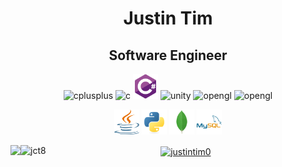 <h1 align="center">Justin Tim</h1>
<h2 align="center">Software Engineer</h2>

<!---
<p align="center"> 
  <img src="https://komarev.com/ghpvc/?username=jct8" alt="jct8" /> 
</p>
-->

<p align="center">
  <img src="https://github.com/abranhe/programming-languages-logos/blob/master/src/cpp/cpp.svg" alt="cplusplus" width="40" height="40"/> 
  <img src="https://github.com/abranhe/programming-languages-logos/blob/master/src/c/c.svg" alt="c" width="40" height="40"/> 
  <img src="https://github.com/devicons/devicon/blob/master/icons/csharp/csharp-original.svg" alt="csharp" width="40" height="40"/>
  <img src="https://icon-library.com/images/unity-icon/unity-icon-1.jpg" alt="unity" width="40" height="40"/> 
  <img src="https://github.com/gilbarbara/logos/blob/master/logos/opengl.svg" alt="opengl" width="40" height="40"/>
  <img src="https://cdn.jsdelivr.net/npm/simple-icons@4.15.0/icons/vulkan.svg" alt="opengl" width="40" height="40"/>
</p>
<p align="center">
  <img src="https://github.com/gilbarbara/logos/blob/master/logos/java.svg" alt="python" width="40" height="40"/>
  <img src="https://github.com/devicons/devicon/blob/master/icons/python/python-original.svg" alt="python" width="40" height="40"/>
  <img src="https://github.com/devicons/devicon/blob/master/icons/mongodb/mongodb-original.svg" alt="mongodb" width="40" height="40"/> 
  <img src="https://github.com/devicons/devicon/blob/master/icons/mysql/mysql-original-wordmark.svg" alt="mysql" width="40" height="40"/>
</p>

<p align="center">
<a href="https://github.com/jct8/github-readme-stats">
  <img align="left" src="https://github-readme-stats.codestackr.vercel.app/api/top-langs/?username=jct8&hide=html&count_private=true&theme=dark" />
</a>
<a href="https://github.com/jct8/github-readme-stats">
  <img align="left" src="https://github-readme-stats.codestackr.vercel.app/api?username=jct8&show_icons=true&count_private=true&theme=dark" alt="jct8" />
</a>
</p>

<p align="center">
  <a href="https://linkedin.com/in/justintim0" target="blank"><img align="center" src="https://github.com/gilbarbara/logos/blob/master/logos/linkedin.svg" alt="justintim0" height="40" width="80" /></a>
</p>


<!--
**Jct8/Jct8** is a ✨ _special_ ✨ repository because its `README.md` (this file) appears on your GitHub profile.

Here are some ideas to get you started:

- 🔭 I’m currently working on ...
- 🌱 I’m currently learning ...
- 👯 I’m looking to collaborate on ...
- 🤔 I’m looking for help with ...
- 💬 Ask me about ...
- 📫 How to reach me: ...
- 😄 Pronouns: ...
- ⚡ Fun fact: ...
-->
